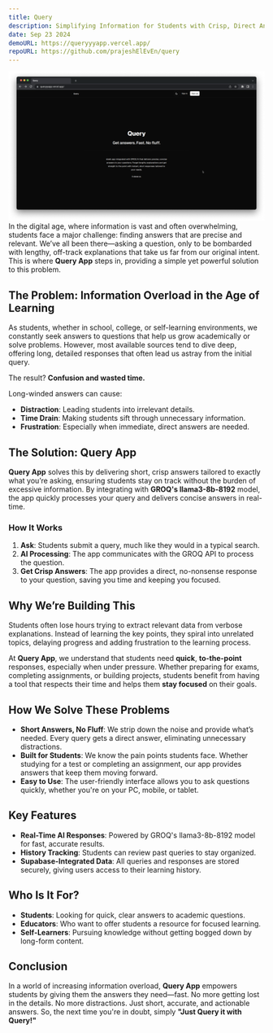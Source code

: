 ```yaml
---
title: Query
description: Simplifying Information for Students with Crisp, Direct Answers
date: Sep 23 2024
demoURL: https://queryyyapp.vercel.app/
repoURL: https://github.com/prajeshElEvEn/query
---
```


![Home](home.png)
In the digital age, where information is vast and often overwhelming, students face a major challenge: finding answers that are precise and relevant. We’ve all been there—asking a question, only to be bombarded with lengthy, off-track explanations that take us far from our original intent. This is where **Query App** steps in, providing a simple yet powerful solution to this problem.

## The Problem: Information Overload in the Age of Learning

As students, whether in school, college, or self-learning environments, we constantly seek answers to questions that help us grow academically or solve problems. However, most available sources tend to dive deep, offering long, detailed responses that often lead us astray from the initial query.

The result? **Confusion and wasted time.**

Long-winded answers can cause:

- **Distraction**: Leading students into irrelevant details.
- **Time Drain**: Making students sift through unnecessary information.
- **Frustration**: Especially when immediate, direct answers are needed.

## The Solution: Query App

**Query App** solves this by delivering short, crisp answers tailored to exactly what you’re asking, ensuring students stay on track without the burden of excessive information. By integrating with **GROQ's llama3-8b-8192** model, the app quickly processes your query and delivers concise answers in real-time.

### How It Works

1. **Ask**: Students submit a query, much like they would in a typical search.
2. **AI Processing**: The app communicates with the GROQ API to process the question.
3. **Get Crisp Answers**: The app provides a direct, no-nonsense response to your question, saving you time and keeping you focused.

## Why We’re Building This

Students often lose hours trying to extract relevant data from verbose explanations. Instead of learning the key points, they spiral into unrelated topics, delaying progress and adding frustration to the learning process.

At **Query App**, we understand that students need **quick**, **to-the-point** responses, especially when under pressure. Whether preparing for exams, completing assignments, or building projects, students benefit from having a tool that respects their time and helps them **stay focused** on their goals.

## How We Solve These Problems

- **Short Answers, No Fluff**: We strip down the noise and provide what’s needed. Every query gets a direct answer, eliminating unnecessary distractions.
- **Built for Students**: We know the pain points students face. Whether studying for a test or completing an assignment, our app provides answers that keep them moving forward.
- **Easy to Use**: The user-friendly interface allows you to ask questions quickly, whether you're on your PC, mobile, or tablet.

## Key Features

- **Real-Time AI Responses**: Powered by GROQ's llama3-8b-8192 model for fast, accurate results.
- **History Tracking**: Students can review past queries to stay organized.
- **Supabase-Integrated Data**: All queries and responses are stored securely, giving users access to their learning history.

## Who Is It For?

- **Students**: Looking for quick, clear answers to academic questions.
- **Educators**: Who want to offer students a resource for focused learning.
- **Self-Learners**: Pursuing knowledge without getting bogged down by long-form content.

## Conclusion

In a world of increasing information overload, **Query App** empowers students by giving them the answers they need—fast. No more getting lost in the details. No more distractions. Just short, accurate, and actionable answers. So, the next time you're in doubt, simply **"Just Query it with Query!"**

